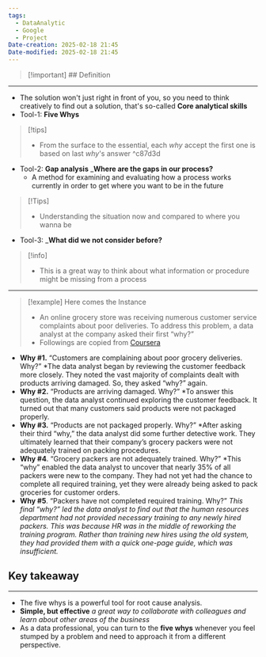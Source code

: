 ```yaml
---
tags:
  - DataAnalytic
  - Google
  - Project
Date-creation: 2025-02-18 21:45
Date-modified: 2025-02-18 21:45
---
```

> [!important] ## Definition
---
- The solution won't just right in front of you, so you need to think creatively to find out a solution, that's so-called **Core analytical skills**
- Tool-1: **Five Whys**
> [!tips] 
>- From the surface to the essential, each *why* accept the first one is based on last *why*'s answer ^c87d3d
- Tool-2: **Gap analysis** _**Where are the gaps in our process?**
	- A method for examining and evaluating how a process works currently in order to get where you want to be in the future
> [!Tips] 
> - Understanding the situation now and compared to where you wanna be
- Tool-3: _**What did we not consider before?**
> [!info] 
> - This is a great way to think about what information or procedure might be missing from a process

---
> [!example] Here comes the Instance
> - An online grocery store was receiving numerous customer service complaints about poor deliveries. To address this problem, a data analyst at the company asked their first “why?”
> - Followings are copied from [Coursera](https://www.coursera.org/learn/foundations-data/supplement/5GhLZ/use-the-five-whys-for-root-cause-analysis)
- **Why #1.** “Customers are complaining about poor grocery deliveries. Why?”
  *The data analyst began by reviewing the customer feedback more closely. They noted the vast majority of complaints dealt with products arriving damaged. So, they asked “why?” again.
- **Why #2.** “Products are arriving damaged. Why?”
  *To answer this question, the data analyst continued exploring the customer feedback. It turned out that many customers said products were not packaged properly.
- **Why #3.** “Products are not packaged properly. Why?”
  *After asking their third “why,” the data analyst did some further detective work. They ultimately learned that their company’s grocery packers were not adequately trained on packing procedures.
- **Why #4**. “Grocery packers are not adequately trained. Why?”
  *This “why” enabled the data analyst to uncover that nearly 35% of all packers were new to the company. They had not yet had the chance to complete all required training, yet they were already being asked to pack groceries for customer orders.
- **Why #5**. “Packers have not completed required training. Why?”
  *This final “why?” led the data analyst to find out that the human resources department had not provided necessary training to any newly hired packers. This was because HR was in the middle of reworking the training program. Rather than training new hires using the old system, they had provided them with a quick one-page guide, which was insufficient.* 

## Key takeaway
---
- The five whys is a powerful tool for root cause analysis.
- **Simple, but effective**
  *a great way to collaborate with colleagues and learn about other areas of the business*
- As a data professional, you can turn to the **five whys** whenever you feel stumped by a problem and need to approach it from a different perspective.



